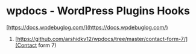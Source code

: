 # wpdocs - WordPress Plugins Hooks 

[https://docs.wpdebuglog.com/](https://docs.wpdebuglog.com/)

1. [https://github.com/arshidkv12/wpdocs/tree/master/contact-form-7/](Contact form 7)
